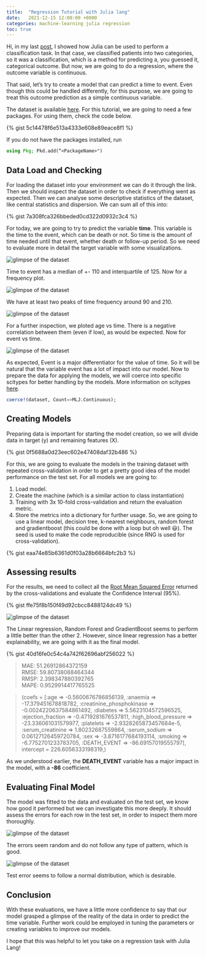 ```yaml
---
title:  "Regression Tutorial with Julia lang"
date:   2021-12-15 12:00:00 +0000
categories: machine-learning julia regression
toc: true
---
```



Hi, in my last [post](/posts/2020-10-15-Classification-julia.html), I showed how Julia can be used to perform a classification task. In that case, we classified patients into two categories, so it was a classification, which is a method for predicting a, you guessed it, categorical outcome. But now, we are going to do a regression, where the outcome variable is continuous.

That said, let’s try to create a model that can predict a time to event. Even though this could be handled differently, for this purpose, we are going to treat this outcome prediction as a simple continuous variable.

The dataset is available [here](https://archive.ics.uci.edu/ml/machine-learning-databases/00519/heart_failure_clinical_records_dataset.csv). For this tutorial, we are going to need a few packages. For using them, check the code below.

{% gist 5c14478f6e513a4333e608e89eace8f1 %}


If you do not have the packages installed, run

```julia
using Pkg; Pkd.add(“<PackageName>")

```

## Data Load and Checking
For loading the dataset into your environment we can do it through the link.
Then we should inspect the dataset in order to check if everything went as expected. Then we can analyse some descriptive statistics of the dataset, like central statistics and dispersion. We can sum all of this into:

{% gist 7a308fca326bbeded0cd322d0932c3c4 %}

For today, we are going to try to predict the variable **time**. This variable is the time to the event, which can be death or not. So time is the amount of time needed until that event, whether death or follow-up period.
So we need to evaluate more in detail the target variable with some visualizations.

![glimpse of the dataset](/assets/img/julia-2/julia-2-0.png)

Time to event has a median of +- 110 and interquartile of 125. Now for a frequency plot.

![glimpse of the dataset](/assets/img/julia-2/julia-2-1.png)

We have at least two peaks of time frequency around 90 and 210.

![glimpse of the dataset](/assets/img/julia-2/julia-2-2.png)


For a further inspection, we ploted age vs time. There is a negative correlation between them (even if low), as would be expected. Now for event vs time.

![glimpse of the dataset](/assets/img/julia-2/julia-2-3.png)

As expected, Event is a major differentiator for the value of time. So it will be natural that the variable event has a lot of impact into our model. Now to prepare the data for applying the models, we will coerce into specific scitypes for better handling by the models. More information on scitypes [here](https://docs.juliahub.com/MLJScientificTypes/XeLZr/0.2.9/).

```julia
coerce!(dataset, Count=>MLJ.Continuous);
```

## Creating Models
Preparing data is important for starting the model creation, so we will divide data in target (y) and remaining features (X).

{% gist 0f5688a0d23eec602e47408daf32b486 %}

For this, we are going to evaluate the models in the training dataset with repeated cross-validation in order to get a pretty good idea of the model performance on the test set. For all models we are going to:
1. Load model.
2. Create the machine (which is a similar action to class instantiation)
3. Training with 3x 10-fold cross-validation and return the evaluation metric.
4. Store the metrics into a dictionary for further usage.
So, we are going to use a linear model, decision tree, k-nearest neighbours, random forest and gradientboost (this could be done with a loop but oh well 😃). The seed is used to make the code reproducible (since RNG is used for cross-validation).

{% gist eaa74e85b6361d0f03a28b6664bfc2b3 %}

## Assessing results
For the results, we need to collect all the [Root Mean Squared Error](https://en.wikipedia.org/wiki/Root-mean-square_deviation) returned by the cross-validations and evaluate the Confidence Interval (95%).

{% gist ffe75f8b150f49d92cbcc8488124dc49 %}

![glimpse of the dataset](/assets/img/julia-2/julia-2-4.png)

The Linear regression, Random Forest and GradientBoost seems to perform a little better than the other 2. However, since linear regression has a better explainability, we are going with it as the final model.

{% gist 40d16fe0c54c4a742f62696abf256022 %}

>MAE: 51.26912864372159   
RMSE: 59.80738088464344   
RMSP: 2.398347880392765   
MAPE: 0.9529914417765525  

>(coefs = [:age => -0.5600676786856139, :anaemia => -17.379451678818782, :creatinine_phosphokinase => -0.0024220637584861492, :diabetes => 5.5623104572596525, :ejection_fraction => -0.4719281676537811, :high_blood_pressure => -23.336061031579977, :platelets => -2.9328265873457684e-5, :serum_creatinine => 1.80232687559864, :serum_sodium => 0.06127126459720784, :sex => -3.8716177684193114, :smoking => -6.7752701233783705, :DEATH_EVENT => -86.69157019555797],  intercept = 226.6056333198319,)

As we understood earlier, the **DEATH_EVENT** variable has a major impact in the model, with a **-86** coefficient.

## Evaluating Final Model
The model was fitted to the data and evaluated on the test set, we know how good it performed but we can investigate this more deeply. It should assess the errors for each row in the test set, in order to inspect them more thoroughly.

![glimpse of the dataset](/assets/img/julia-2/julia-2-5.png)


The errors seem random and do not follow any type of pattern, which is good.

![glimpse of the dataset](/assets/img/julia-2/julia-2-6.png)

Test error seems to follow a normal distribution, which is desirable.

## Conclusion
With these evaluations, we have a little more confidence to say that our model grasped a glimpse of the reality of the data in order to predict the time variable. Further work could be employed in tuning the parameters or creating variables to improve our models.

I hope that this was helpful to let you take on a regression task with Julia Lang!